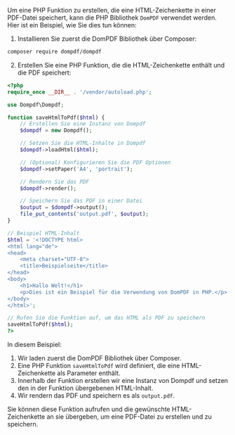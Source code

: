 Um eine PHP Funktion zu erstellen, die eine HTML-Zeichenkette in einer PDF-Datei speichert, kann die PHP Bibliothek `DomPDF` verwendet werden. Hier ist ein Beispiel, wie Sie dies tun können:

1. Installieren Sie zuerst die DomPDF Bibliothek über Composer:
```bash
composer require dompdf/dompdf
```

2. Erstellen Sie eine PHP Funktion, die die HTML-Zeichenkette enthält und die PDF speichert:

```php
<?php
require_once __DIR__ . '/vendor/autoload.php';

use Dompdf\Dompdf;

function saveHtmlToPdf($html) {
    // Erstellen Sie eine Instanz von Dompdf
    $dompdf = new Dompdf();

    // Setzen Sie die HTML-Inhalte in Dompdf
    $dompdf->loadHtml($html);

    // (Optional) Konfigurieren Sie die PDF Optionen
    $dompdf->setPaper('A4', 'portrait');

    // Rendern Sie das PDF
    $dompdf->render();

    // Speichern Sie das PDF in einer Datei
    $output = $dompdf->output();
    file_put_contents('output.pdf', $output);
}

// Beispiel HTML-Inhalt
$html = '<!DOCTYPE html>
<html lang="de">
<head>
    <meta charset="UTF-8">
    <title>Beispielseite</title>
</head>
<body>
    <h1>Hallo Welt!</h1>
    <p>Dies ist ein Beispiel für die Verwendung von DomPDF in PHP.</p>
</body>
</html>';

// Rufen Sie die Funktion auf, um das HTML als PDF zu speichern
saveHtmlToPdf($html);
?>
```

In diesem Beispiel:
1. Wir laden zuerst die DomPDF Bibliothek über Composer.
2. Eine PHP Funktion `saveHtmlToPdf` wird definiert, die eine HTML-Zeichenkette als Parameter enthält.
3. Innerhalb der Funktion erstellen wir eine Instanz von Dompdf und setzen den in der Funktion übergebenen HTML-Inhalt.
4. Wir rendern das PDF und speichern es als `output.pdf`.

Sie können diese Funktion aufrufen und die gewünschte HTML-Zeichenkette an sie übergeben, um eine PDF-Datei zu erstellen und zu speichern.

